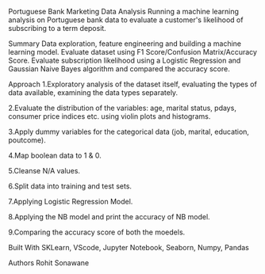Portuguese Bank Marketing Data Analysis
Running a machine learning analysis on Portuguese bank data to evaluate a customer's likelihood of subscribing to a term deposit.

Summary
Data exploration, feature engineering and building a machine learning model. Evaluate dataset using F1 Score/Confusion Matrix/Accuracy Score. Evaluate subscription likelihood using a Logistic Regression and Gaussian Naive Bayes algorithm and compared the accuracy score.

Approach
1.Exploratory analysis of the dataset itself, evaluating the types of data available, examining the data types separately.

2.Evaluate the distribution of the variables: age, marital status, pdays, consumer price indices etc. using violin plots and histograms.

3.Apply dummy variables for the categorical data (job, marital, education, poutcome).

4.Map boolean data to 1 & 0.

5.Cleanse N/A values.

6.Split data into training and test sets.

7.Applying Logistic Regression Model.

8.Applying the NB model and print the accuracy of NB model.

9.Comparing the accuracy score of both the moedels.

Built With
SKLearn, VScode, Jupyter Notebook, Seaborn, Numpy, Pandas

Authors
Rohit Sonawane

